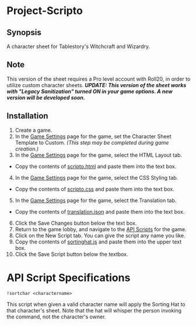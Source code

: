 # Project-Scripto

## Synopsis

A character sheet for Tablestory's Witchcraft and Wizardry.

## Note

This version of the sheet requires a Pro level account with Roll20, in order to utilize custom character sheets.
***UPDATE: This version of the sheet works with "Legacy Sanitization" turned ON in your game options. A new version will be developed soon.***

## Installation

1. Create a game.
2. In the [Game Settings](https://wiki.roll20.net/Game_Management#Game_Settings) page for the game, set the Character Sheet Template to Custom. *(This step may be completed during game creation.)*    
3. In the [Game Settings](https://wiki.roll20.net/Game_Management#Game_Settings) page for the game, select the HTML Layout tab.    
  * Copy the contents of [scripto.html](./scripto.html) and paste them into the text box.    
4. In the [Game Settings](https://wiki.roll20.net/Game_Management#Game_Settings) page for the game, select the CSS Styling tab.    
  * Copy the contents of [scripto.css](./scripto.css) and paste them into the text box.    
5. In the [Game Settings](https://wiki.roll20.net/Game_Management#Game_Settings) page for the game, select the Translation tab.    
  * Copy the contents of [translation.json](./translation.json) and paste them into the text box.
6. Click the Save Changes button below the text box.
7. Return to the game lobby, and navigate to the [API Scripts](https://wiki.roll20.net/Game_Management#API_Scripts) for the game.
8. Click on the New Script tab. You can give the script any name you like.
9. Copy the contents of [sortinghat.js](./sortinghat.js) and paste them into the upper text box.
10. Click the Save Script button below the textbox.

# API Script Specifications
`!sortchar <charactername>`

This script when given a valid character name will apply the Sorting Hat to that character's sheet. Note that the hat will whisper the person invoking the command, not the character's owner.
